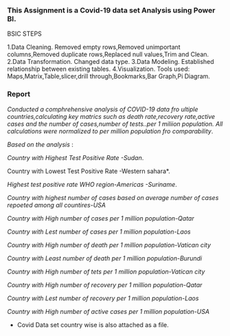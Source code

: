 ### This Assignment is a Covid-19 data set Analysis using Power BI.

BSIC STEPS

1.Data Cleaning.
Removed empty rows,Removed unimportant columns,Removed duplicate rows,Replaced null values,Trim and Clean.
2.Data Transformation.
Changed data type.
3.Data Modeling.
Established relationship between existing tables.
4.Visualization.
Tools used: Maps,Matrix,Table,slicer,drill through,Bookmarks,Bar Graph,Pi Diagram.

### Report

*Conducted a comphrehensive analysis of COVID-19  data fro  ultiple countries,calculating key matrics such as death rate,recovery rate,active cases and the number of cases,number of tests..per 1 miliion population.
All calculations were normalized to per million population fro comparability*.

*Based on the analysis* :

 *Country with  Highest Test Positive Rate  -Sudan*.
 
 Country with  Lowest Test Positive Rate  -Western sahara*.
 
 *Highest test positive rate WHO region-Americas -Suriname*.
 
 *Country with highest number of cases based on average number of cases repoeted among all countires-USA*
 
 *Country with High number of cases per 1 million population-Qatar*
 
 *Country with Lest number of cases per 1 million population-Laos*
 
 *Country with High number of death per 1 million population-Vatican city*
 
  *Country with Least number of death per 1 million population-Burundi*
  
 *Country with High number of tets per 1 million population-Vatican city*
 
 *Country with High number of recovery per 1 million population-Qatar*
 
 *Country with Lest number of recovery per 1 million population-Laos*
 
 *Country with High number of active cases per 1 million population-USA*
 
 


* Covid Data set country wise is also attached as a file.

